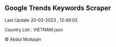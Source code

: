 

## Google Trends Keywords Scraper 
 
Last Update 20-03-2023 , 12:49:02

Country List :
VIETNAM.json



© Abdul Muttaqin 

